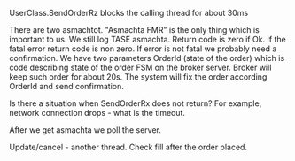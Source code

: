 UserClass.SendOrderRz blocks the calling thread for about 30ms

There are two asmachtot. "Asmachta FMR" is the only thing which is important to us. We still log TASE asmachta. Return code is zero if Ok. If the fatal error return code is non zero. If error is not fatal we probably need a confirmation. We have two parameters OrderId (state of the order) which is code describing state of the order FSM on the broker server. Broker will keep such order for about 20s. The system will fix the order according OrderId and send confirmation.


Is there a situation when SendOrderRx does not return? For example, network connection drops - what is the timeout.


After we get asmachta we poll the server.

Update/cancel - another thread. Check fill after the order placed.